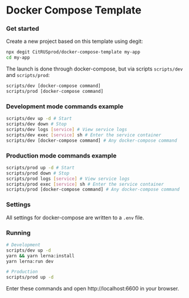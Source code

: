 # Docker Compose Template

### Get started

Create a new project based on this template using degit:

```sh
npx degit CitRUSprod/docker-compose-template my-app
cd my-app
```

The launch is done through docker-compose, but via scripts `scripts/dev` and `scripts/prod`:

```sh
scripts/dev [docker-compose command]
scripts/prod [docker-compose command]
```

### Development mode commands example

```sh
scripts/dev up -d # Start
scripts/dev down # Stop
scripts/dev logs [service] # View service logs
scripts/dev exec [service] sh # Enter the service container
scripts/dev [docker-compose command] # Any docker-compose command
```

### Production mode commands example

```sh
scripts/prod up -d # Start
scripts/prod down # Stop
scripts/prod logs [service] # View service logs
scripts/prod exec [service] sh # Enter the service container
scripts/prod [docker-compose command] # Any docker-compose command
```

### Settings

All settings for docker-compose are written to a `.env` file.

### Running

```sh
# Development
scripts/dev up -d
yarn && yarn lerna:install
yarn lerna:run dev

# Production
scripts/prod up -d
```

Enter these commands and open http://localhost:6600 in your browser.
